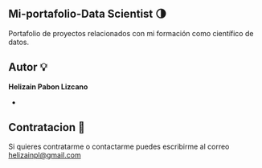 ## Mi-portafolio-Data Scientist :last_quarter_moon:
Portafolio de proyectos relacionados con mi formación como científico de datos.

## Autor :bulb:
**Helizain Pabon Lizcano**

* [LinkedIn]: www.linkedin.com/in/helizain-pabon-lizcano

## Contratacion :email:
Si quieres contratarme o contactarme puedes escribirme al correo helizainpl@gmail.com

